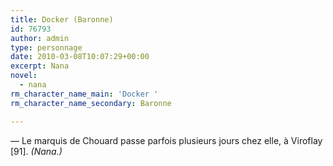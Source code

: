 ```yaml
---
title: Docker (Baronne)
id: 76793
author: admin
type: personnage
date: 2010-03-08T10:07:29+00:00
excerpt: Nana
novel:
  - nana
rm_character_name_main: 'Docker '
rm_character_name_secondary: Baronne

---
```

— Le marquis de Chouard passe parfois plusieurs jours chez elle, à Viroflay [91]. _(Nana.)_